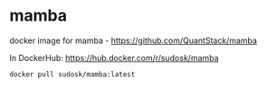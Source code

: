 # mamba
docker image for mamba - https://github.com/QuantStack/mamba

In DockerHub: https://hub.docker.com/r/sudosk/mamba

```
docker pull sudosk/mamba:latest
```
